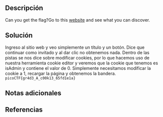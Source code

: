 
## Descripción

Can you get the flag?Go to this [website](http://saturn.picoctf.net:59033/) and see what you can discover.

## Solución

Ingreso al sitio web y veo simplemente un título y un botón.
Dice que continuar como invitado y al dar clic no obtenemos nada. Dentro de las pistas se nos dice sobre modificar cookies, por lo que hacemos uso de nuestra herramienta cookie editor y veremos que la cookie que tenemos es isAdmin y contiene el valor de 0.
Simplemente necesitamos modificar la cookie a 1, recargar la página y obtenemos la bandera.
`picoCTF{gr4d3_A_c00k13_65fd1e1a}`

## Notas adicionales


## Referencias